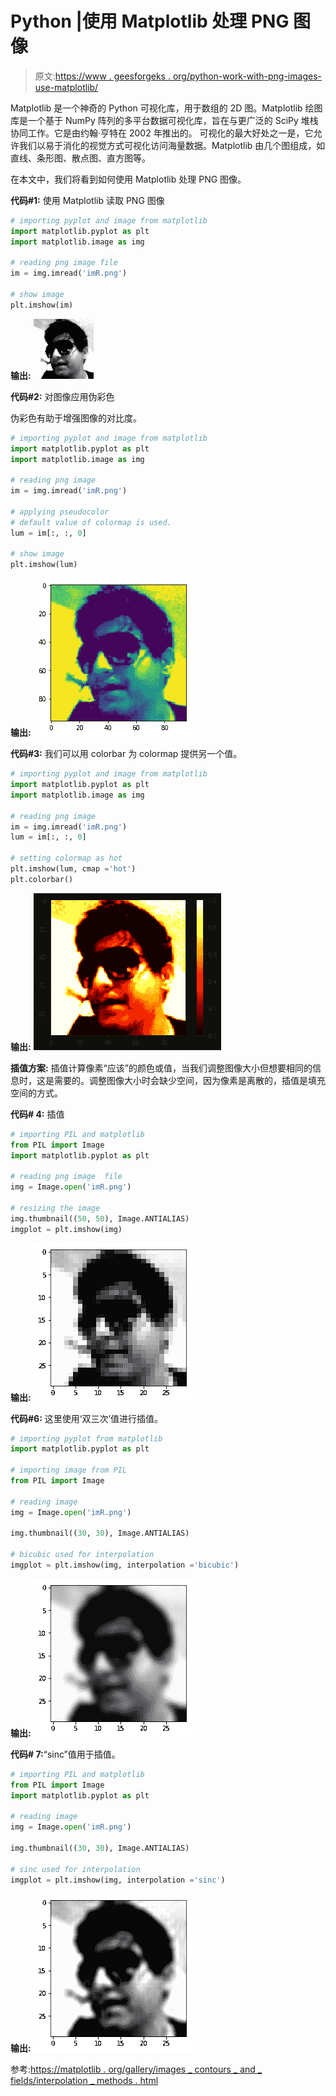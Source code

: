 # Python |使用 Matplotlib 处理 PNG 图像

> 原文:[https://www . geesforgeks . org/python-work-with-png-images-use-matplotlib/](https://www.geeksforgeeks.org/python-working-with-png-images-using-matplotlib/)

Matplotlib 是一个神奇的 Python 可视化库，用于数组的 2D 图。Matplotlib 绘图库是一个基于 NumPy 阵列的多平台数据可视化库，旨在与更广泛的 SciPy 堆栈协同工作。它是由约翰·亨特在 2002 年推出的。
可视化的最大好处之一是，它允许我们以易于消化的视觉方式可视化访问海量数据。Matplotlib 由几个图组成，如直线、条形图、散点图、直方图等。

在本文中，我们将看到如何使用 Matplotlib 处理 PNG 图像。

**代码#1:** 使用 Matplotlib 读取 PNG 图像

```py
# importing pyplot and image from matplotlib
import matplotlib.pyplot as plt
import matplotlib.image as img

# reading png image file
im = img.imread('imR.png')

# show image
plt.imshow(im)
```

**输出:**
![](img/c8fab5976cffb0583124d857bcbc0366.png)

**代码#2:** 对图像应用伪彩色

伪彩色有助于增强图像的对比度。

```py
# importing pyplot and image from matplotlib
import matplotlib.pyplot as plt
import matplotlib.image as img

# reading png image
im = img.imread('imR.png')

# applying pseudocolor 
# default value of colormap is used.
lum = im[:, :, 0]

# show image
plt.imshow(lum)
```

**输出:**
![](img/26e9c1b4e214add2fc20dbf240ae5f2e.png)

**代码#3:** 我们可以用 colorbar 为 colormap 提供另一个值。

```py
# importing pyplot and image from matplotlib
import matplotlib.pyplot as plt
import matplotlib.image as img

# reading png image
im = img.imread('imR.png')
lum = im[:, :, 0]

# setting colormap as hot
plt.imshow(lum, cmap ='hot')
plt.colorbar()
```

**输出:**
![](img/6d02910407bd670f00543b465443de28.png)

**插值方案:**
插值计算像素“应该”的颜色或值，当我们调整图像大小但想要相同的信息时，这是需要的。调整图像大小时会缺少空间，因为像素是离散的，插值是填充空间的方式。

**代码# 4:** 插值

```py
# importing PIL and matplotlib
from PIL import Image 
import matplotlib.pyplot as plt

# reading png image  file
img = Image.open('imR.png')

# resizing the image
img.thumbnail((50, 50), Image.ANTIALIAS)
imgplot = plt.imshow(img)
```

**输出:**
![](img/4f128be2128f98675baeb993ce255699.png)

**代码#6:** 这里使用‘双三次’值进行插值。

```py
# importing pyplot from matplotlib
import matplotlib.pyplot as plt

# importing image from PIL
from PIL import Image 

# reading image
img = Image.open('imR.png')

img.thumbnail((30, 30), Image.ANTIALIAS) 

# bicubic used for interpolation
imgplot = plt.imshow(img, interpolation ='bicubic')
```

**输出:**
![](img/3c1c97b2fcefdfe9ccd6a16863d54a3d.png)

**代码# 7:**“sinc”值用于插值。

```py
# importing PIL and matplotlib
from PIL import Image 
import matplotlib.pyplot as plt

# reading image
img = Image.open('imR.png')

img.thumbnail((30, 30), Image.ANTIALIAS)

# sinc used for interpolation
imgplot = plt.imshow(img, interpolation ='sinc')
```

**输出:**
![](img/2d00d69fae9bd2ad716823514dc944c7.png)

参考:[https://matplotlib . org/gallery/images _ contours _ and _ fields/interpolation _ methods . html](https://matplotlib.org/gallery/images_contours_and_fields/interpolation_methods.html)